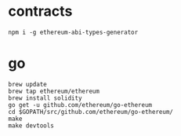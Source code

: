 # contracts
    npm i -g ethereum-abi-types-generator

# go 
    brew update
    brew tap ethereum/ethereum
    brew install solidity
    go get -u github.com/ethereum/go-ethereum
    cd $GOPATH/src/github.com/ethereum/go-ethereum/
    make
    make devtools